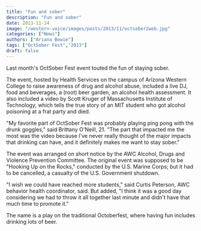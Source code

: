 ```yaml
---
title: "Fun and sober"
description: "Fun and sober"
date: 2013-11-14
image: "/western-voice/images/posts/2013/11/octsober2web.jpg"
categories: ["News"]
authors: ["Ariana Bowie"]
tags: ["OctSober Fest","2013"]
draft: false
---
```

Last month's OctSober Fest event touted the fun of staying sober.

The event, hosted by Health Services on the campus of Arizona Western College to raise awareness of drug and alcohol abuse, included a live DJ, food and beverages, a (root) beer garden, an alcohol health assessment. It also included a video by Scott Kruger of Massachusetts Institute of Technology, which tells the true story of an MIT student who got alcohol poisoning at a frat party and died.

"My favorite part of OctSober Fest was probably playing ping pong with the drunk goggles," said Brittany O'Neill, 21. "The part that impacted me the most was the video because I've never really thought of the major impacts that drinking can have, and it definitely makes me want to stay sober."

The event was arranged on short notice by the AWC Alcohol, Drugs and Violence Prevention Committee. The original event was supposed to be "Hooking Up on the Rocks," conducted by the U.S. Marine Corps; but it had to be cancelled, a casualty of the U.S. Government shutdown.

"I wish we could have reached more students," said Curtis Peterson, AWC behavior health coordinator, said. But added, "I think it was a good day considering we had to throw it all together last minute and didn't have that much time to promote it."

The name is a play on the traditional Octoberfest, where having fun includes drinking lots of beer.